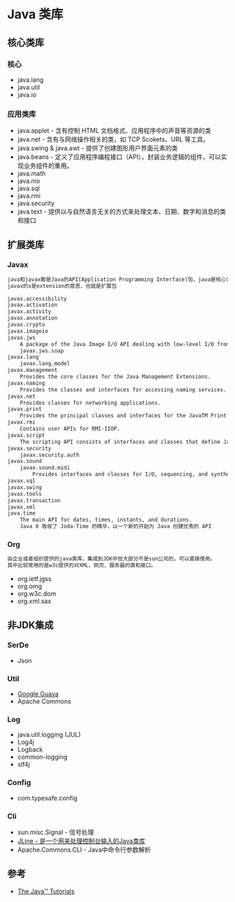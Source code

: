 # Java 类库

## 核心类库
### 核心
* java.lang 
* java.util
* java.io

### 应用类库
* java.applet - 含有控制 HTML 文档格式、应用程序中的声音等资源的类
* java.net - 含有与网络操作相关的类，如 TCP Scokets、URL 等工具。
* java.swing & java.awt - 提供了创建图形用户界面元素的类
* java.beans - 定义了应用程序编程接口（API），封装业务逻辑的组件，可以实现业务组件的重用。
* java.math 
* java.nio
* java.sql
* java.rmi
* java.security
* java.text - 提供以与自然语言无关的方式来处理文本、日期、数字和消息的类和接口

## 扩展类库
### Javax
```md
java和javax都是Java的API(Application Programming Interface)包，java是核心包。
javax的x是extension的意思，也就是扩展包
```
```md
javax.accessibility
javax.activation
javax.activity
javax.annotation
javax.crypto
javax.imageio
javax.jws
	A package of the Java Image I/O API dealing with low-level I/O from files and streams.
	javax.jws.soap
javax.lang
	javax.lang.model
javax.management
	Provides the core classes for the Java Management Extensions.
javax.naming
	Provides the classes and interfaces for accessing naming services.
javax.net
	Provides classes for networking applications.
javax.print
	Provides the principal classes and interfaces for the JavaTM Print Service API.
javax.rmi
	Contains user APIs for RMI-IIOP.
javax.script
	The scripting API consists of interfaces and classes that define Java TM Scripting Engines and provides a framework for their use in Java applications.
javax.security
	javax.security.auth
javax.sound
	javax.sound.midi
		Provides interfaces and classes for I/O, sequencing, and synthesis of MIDI (Musical Instrument Digital Interface) data.
javax.sql
javax.swing
javax.tools
javax.transaction
javax.xml
java.time
	The main API for dates, times, instants, and durations.
	Java 8 吸收了 Joda-Time 的精华，以一个新的开始为 Java 创建优秀的 API
```
### Org
```md
由企业或者组织提供的java类库，集成到JDK中但大部分不是sun公司的，可以直接使用。
其中比较常用的是w3c提供的对XML、网页、服务器的类和接口。
```
* org.ietf.jgss
* org.omg
* org.w3c.dom
* org.xml.sax

## 非JDK集成
### SerDe
* Json

### Util
* [Google Guava]()
* Apache Commons

### Log
* java.util.logging (JUL)
* Log4j
* Logback
* common-logging
* slf4j

### Config
* com.typesafe.config

### Cli
* sun.misc.Signal - 信号处理
* [JLine - 是一个用来处理控制台输入的Java类库](https://jline.github.io/)
* Apache.Commons.CLI - Java中命令行参数解析

## 参考
* [The Java™ Tutorials](https://docs.oracle.com/javase/tutorial/)